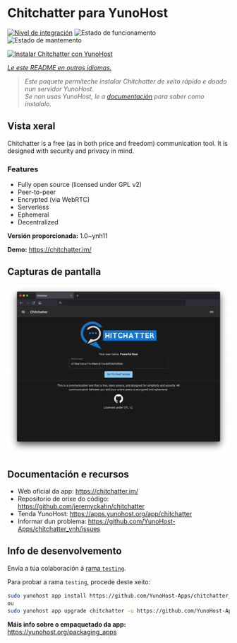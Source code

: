 <!--
NOTA: Este README foi creado automáticamente por <https://github.com/YunoHost/apps/tree/master/tools/readme_generator>
NON debe editarse manualmente.
-->

# Chitchatter para YunoHost

[![Nivel de integración](https://dash.yunohost.org/integration/chitchatter.svg)](https://dash.yunohost.org/appci/app/chitchatter) ![Estado de funcionamento](https://ci-apps.yunohost.org/ci/badges/chitchatter.status.svg) ![Estado de mantemento](https://ci-apps.yunohost.org/ci/badges/chitchatter.maintain.svg)

[![Instalar Chitchatter con YunoHost](https://install-app.yunohost.org/install-with-yunohost.svg)](https://install-app.yunohost.org/?app=chitchatter)

*[Le este README en outros idiomas.](./ALL_README.md)*

> *Este paquete permíteche instalar Chitchatter de xeito rápido e doado nun servidor YunoHost.*  
> *Se non usas YunoHost, le a [documentación](https://yunohost.org/install) para saber como instalalo.*

## Vista xeral

Chitchatter is a free (as in both price and freedom) communication tool. It is designed with security and privacy in mind.

### Features

- Fully open source (licensed under GPL v2)
- Peer-to-peer
- Encrypted (via WebRTC)
- Serverless
- Ephemeral
- Decentralized 

**Versión proporcionada:** 1.0~ynh11

**Demo:** <https://chitchatter.im/>

## Capturas de pantalla

![Captura de pantalla de Chitchatter](./doc/screenshots/screenshot.png)

## Documentación e recursos

- Web oficial da app: <https://chitchatter.im/>
- Repositorio de orixe do código: <https://github.com/jeremyckahn/chitchatter>
- Tenda YunoHost: <https://apps.yunohost.org/app/chitchatter>
- Informar dun problema: <https://github.com/YunoHost-Apps/chitchatter_ynh/issues>

## Info de desenvolvemento

Envía a túa colaboración á [rama `testing`](https://github.com/YunoHost-Apps/chitchatter_ynh/tree/testing).

Para probar a rama `testing`, procede deste xeito:

```bash
sudo yunohost app install https://github.com/YunoHost-Apps/chitchatter_ynh/tree/testing --debug
ou
sudo yunohost app upgrade chitchatter -u https://github.com/YunoHost-Apps/chitchatter_ynh/tree/testing --debug
```

**Máis info sobre o empaquetado da app:** <https://yunohost.org/packaging_apps>
